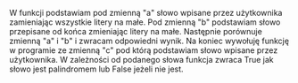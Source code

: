 W funkcji podstawiam pod zmienną "a" słowo wpisane przez użytkownika zamieniając wszystkie litery na małe.
Pod zmienną "b" podstawiam słowo przepisane od końca zmieniając litery na małe.
Następnie porównuje zmienną "a" i "b" i zwracam odpowiedni wynik.
Na koniec wywołuję funkcję w programie ze zmienną "c" pod którą podstawiam słowo wpisane przez użytkownika.
W zależności od podanego słowa funkcja zwraca True jak słowo jest palindromem lub False jeżeli nie jest. 